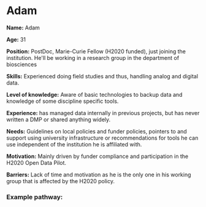 # Adam

**Name:** Adam 

**Age:** 31

**Position:** PostDoc, Marie-Curie Fellow (H2020 funded), just joining the institution. He'll be working in a research group in the department of biosciences

**Skills:** Experienced doing field studies and thus, handling analog and digital data.

**Level of knowledge:** Aware of basic technologies to backup data and knowledge of some discipline specific tools.

**Experience:** has managed data internally in previous projects, but has never written a DMP or shared anything widely.
 
**Needs:** Guidelines on local policies and funder policies, pointers to and support using university infrastructure or recommendations for tools he can use independent of the institution he is affiliated with.

**Motivation:** Mainly driven by funder compliance and participation in the H2020 Open Data Pilot.

**Barriers:** Lack of time and motivation as he is the only one in his working group that is affected by the H2020 policy.


### Example pathway:
